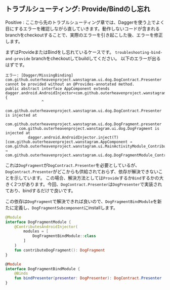 ## トラブルシューティング: Provide/Bindのし忘れ

Positive
: ここから先のトラブルシューティング章では、Daggerを使う上でよく目にするエラーを確認しながら直していきます。動作しないコードが含まれるbranchをcheckoutすることで、実際のエラーを引き起こした後、エラーを修正します。

まずはProvideまたはBindをし忘れているケースです。
`troubleshooting-bind-and-provide` branchをcheckoutしてbuildしてください。
以下のエラーが出るはずです。

```
エラー: [Dagger/MissingBinding] com.github.outerheavenproject.wanstagram.ui.dog.DogContract.Presenter cannot be provided without an @Provides-annotated method.
public abstract interface AppComponent extends dagger.android.AndroidInjector<com.github.outerheavenproject.wanstagram.App> {
                ^
      com.github.outerheavenproject.wanstagram.ui.dog.DogContract.Presenter is injected at
          com.github.outerheavenproject.wanstagram.ui.dog.DogFragment.presenter
      com.github.outerheavenproject.wanstagram.ui.dog.DogFragment is injected at
          dagger.android.AndroidInjector.inject(T) [com.github.outerheavenproject.wanstagram.AppComponent → com.github.outerheavenproject.wanstagram.ui.MainActivityModule_ContributeMainActivity.MainActivitySubcomponent → com.github.outerheavenproject.wanstagram.ui.dog.DogFragmentModule_ContributeDogFragment.DogFragmentSubcomponent]
```

これは`DogFragment`が`DogContract.Presenter`を必要としているが、`DogContract.Presenter`がどこからも供給されておらず、依存が解決できないことを示しています。
この場合、解決方法としては`Provide`するか`Bind`するかの大きく2つがあります。今回、`DogContract.Presenter`は`DogPresenter`で実装されており、bindするだけで良いです。

この依存は`DogFragment`で解決できれば良いので、`DogFragmentBindModule`を新たに定義し、`DogFragmentSubcomponent`にinstallします。

```kt
@Module
interface DogFragmentModule {
    @ContributesAndroidInjector(
        modules = [
            DogFragmentBindModule::class
        ]
    )
    fun contributeDogFragment(): DogFragment
}

@Module
interface DogFragmentBindModule {
    @Binds
    fun bindPresenter(presenter: DogPresenter): DogContract.Presenter
}
```
